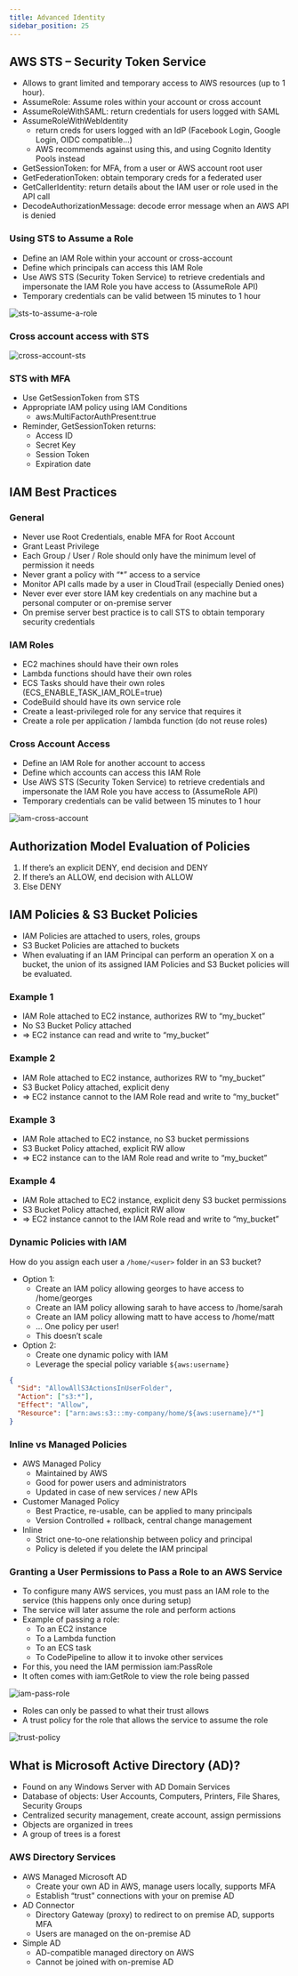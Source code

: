 ```yaml
---
title: Advanced Identity
sidebar_position: 25
---
```


## AWS STS – Security Token Service

- Allows to grant limited and temporary access to AWS resources (up to 1 hour).
- AssumeRole: Assume roles within your account or cross account
- AssumeRoleWithSAML: return credentials for users logged with SAML
- AssumeRoleWithWebIdentity
  - return creds for users logged with an IdP (Facebook Login, Google Login, OIDC compatible…)
  - AWS recommends against using this, and using Cognito Identity Pools instead
- GetSessionToken: for MFA, from a user or AWS account root user
- GetFederationToken: obtain temporary creds for a federated user
- GetCallerIdentity: return details about the IAM user or role used in the API call
- DecodeAuthorizationMessage: decode error message when an AWS API is denied

### Using STS to Assume a Role

- Define an IAM Role within your account or cross-account
- Define which principals can access this IAM Role
- Use AWS STS (Security Token Service) to retrieve credentials and impersonate the IAM Role you have access to (AssumeRole API)
- Temporary credentials can be valid between 15 minutes to 1 hour

![sts-to-assume-a-role](/img/docs/cloud/aws/sts-to-assume-a-role.png)

### Cross account access with STS

![cross-account-sts](/img/docs/cloud/aws/cross-account-sts.png)

### STS with MFA

- Use GetSessionToken from STS
- Appropriate IAM policy using IAM Conditions
  - aws:MultiFactorAuthPresent:true
- Reminder, GetSessionToken returns:
  - Access ID
  - Secret Key
  - Session Token
  - Expiration date

## IAM Best Practices

### General

- Never use Root Credentials, enable MFA for Root Account
- Grant Least Privilege
- Each Group / User / Role should only have the minimum level of permission it needs
- Never grant a policy with “\*” access to a service
- Monitor API calls made by a user in CloudTrail (especially Denied ones)
- Never ever ever store IAM key credentials on any machine but a personal computer or on-premise server
- On premise server best practice is to call STS to obtain temporary security credentials

### IAM Roles

- EC2 machines should have their own roles
- Lambda functions should have their own roles
- ECS Tasks should have their own roles (ECS_ENABLE_TASK_IAM_ROLE=true)
- CodeBuild should have its own service role
- Create a least-privileged role for any service that requires it
- Create a role per application / lambda function (do not reuse roles)

### Cross Account Access

- Define an IAM Role for another account to access
- Define which accounts can access this IAM Role
- Use AWS STS (Security Token Service) to retrieve credentials and impersonate the IAM Role you have access to (AssumeRole API)
- Temporary credentials can be valid between 15 minutes to 1 hour

![iam-cross-account](/img/docs/cloud/aws/iam-cross-account.png)

## Authorization Model Evaluation of Policies

1. If there’s an explicit DENY, end decision and DENY
2. If there’s an ALLOW, end decision with ALLOW
3. Else DENY

## IAM Policies & S3 Bucket Policies

- IAM Policies are attached to users, roles, groups
- S3 Bucket Policies are attached to buckets
- When evaluating if an IAM Principal can perform an operation X on a bucket, the union of its assigned IAM Policies and S3 Bucket policies will be evaluated.

### Example 1

- IAM Role attached to EC2 instance, authorizes RW to “my_bucket”
- No S3 Bucket Policy attached
- => EC2 instance can read and write to “my_bucket”

### Example 2

- IAM Role attached to EC2 instance, authorizes RW to “my_bucket”
- S3 Bucket Policy attached, explicit deny
- => EC2 instance cannot to the IAM Role read and write to “my_bucket”

### Example 3

- IAM Role attached to EC2 instance, no S3 bucket permissions
- S3 Bucket Policy attached, explicit RW allow
- => EC2 instance can to the IAM Role read and write to “my_bucket”

### Example 4

- IAM Role attached to EC2 instance, explicit deny S3 bucket permissions
- S3 Bucket Policy attached, explicit RW allow
- => EC2 instance cannot to the IAM Role read and write to “my_bucket”

### Dynamic Policies with IAM

How do you assign each user a `/home/<user>` folder in an S3 bucket?

- Option 1:
  - Create an IAM policy allowing georges to have access to /home/georges
  - Create an IAM policy allowing sarah to have access to /home/sarah
  - Create an IAM policy allowing matt to have access to /home/matt
  - … One policy per user!
  - This doesn’t scale
- Option 2:
  - Create one dynamic policy with IAM
  - Leverage the special policy variable `${aws:username}`

```json
{
  "Sid": "AllowAllS3ActionsInUserFolder",
  "Action": ["s3:*"],
  "Effect": "Allow",
  "Resource": ["arn:aws:s3:::my-company/home/${aws:username}/*"]
}
```

### Inline vs Managed Policies

- AWS Managed Policy
  - Maintained by AWS
  - Good for power users and administrators
  - Updated in case of new services / new APIs
- Customer Managed Policy
  - Best Practice, re-usable, can be applied to many principals
  - Version Controlled + rollback, central change management
- Inline
  - Strict one-to-one relationship between policy and principal
  - Policy is deleted if you delete the IAM principal

### Granting a User Permissions to Pass a Role to an AWS Service

- To configure many AWS services, you must pass an IAM role to the service (this happens only once during setup)
- The service will later assume the role and perform actions
- Example of passing a role:
  - To an EC2 instance
  - To a Lambda function
  - To an ECS task
  - To CodePipeline to allow it to invoke other services
- For this, you need the IAM permission iam:PassRole
- It often comes with iam:GetRole to view the role being passed

![iam-pass-role](/img/docs/cloud/aws/iam-pass-role.png)

- Roles can only be passed to what their trust allows
- A trust policy for the role that allows the service to assume the role

![trust-policy](/img/docs/cloud/aws/trust-policy.png)

## What is Microsoft Active Directory (AD)?

- Found on any Windows Server with AD Domain Services
- Database of objects: User Accounts, Computers, Printers, File Shares, Security Groups
- Centralized security management, create account, assign permissions
- Objects are organized in trees
- A group of trees is a forest

### AWS Directory Services

- AWS Managed Microsoft AD
  - Create your own AD in AWS, manage users locally, supports MFA
  - Establish “trust” connections with your on premise AD
- AD Connector
  - Directory Gateway (proxy) to redirect to on premise AD, supports MFA
  - Users are managed on the on-premise AD
- Simple AD
  - AD-compatible managed directory on AWS
  - Cannot be joined with on-premise AD

